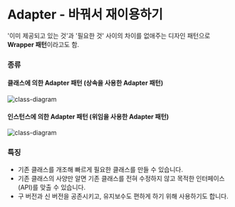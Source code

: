 # Adapter - 바꿔서 재이용하기
'이미 제공되고 있는 것'과 '필요한 것' 사이의 차이를 없애주는 디자인 패턴으로 **Wrapper 패턴**이라고도 함.

### 종류
#### 클래스에 의한 Adapter 패턴 (상속을 사용한 Adapter 패턴)
![class-diagram](http://www.plantuml.com/plantuml/proxy?src=https://raw.githubusercontent.com/hanbee1005/basic-design-pattern/main/resources/puml/chapter02_1.puml)

#### 인스턴스에 의한 Adapter 패턴 (위임을 사용한 Adapter 패턴)
![class-diagram](http://www.plantuml.com/plantuml/proxy?src=https://raw.githubusercontent.com/hanbee1005/basic-design-pattern/main/resources/puml/chapter02_2.puml)

### 특징
- 기존 클래스를 개조해 빠르게 필요한 클래스를 만들 수 있습니다.
- 기존 클래스의 사양만 알면 기존 클래스를 전혀 수정하지 않고 목적한 인터페이스(API)를 맞출 수 있습니다.
- 구 버전과 신 버전을 공존시키고, 유지보수도 편하게 하기 위해 사용하기도 합니다.